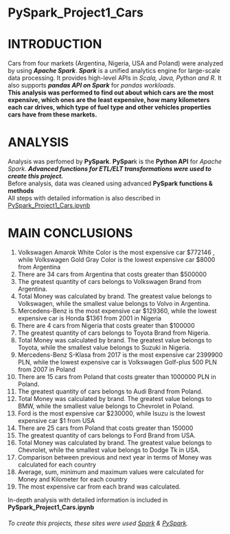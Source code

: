 # PySpark_Project1_Cars
# INTRODUCTION 
Cars from four markets (Argentina, Nigeria, USA and Poland) were analyzed by using ***Apache Spark***.
***Spark*** is a unified analytics engine for large-scale data processing. It provides high-level APIs in _Scala, Java, Python and R_.
It also supports ***pandas API on Spark*** for _pandas workloads_.
<br> **This analysis was performed to find out about  which cars are the most expensive, which ones are the least expensive, how many kilometers each car drives, which type of fuel type and other vehicles properties cars have from these markets.**
# ANALYSIS
Analysis was perfomed by **PySpark**. **PySpar**k is the **Python API** for _Apache Spark_. ***Advanced functions for ETL/ELT transformations were used to create this project.***
<br>Before analysis, data was cleaned using advanced **PySpark functions & methods**
<br>All steps with detailed information is also described in [PySpark_Project1_Cars.ipynb](https://github.com/Longwinter93/PySpark_Projects/blob/main/PySpark_Project1_Cars/PySpark_Project1_Cars.ipynb)

# MAIN CONCLUSIONS
1. Volkswagen Amarok White Color is the most expensive car $772146 , while Volkswagen Gold Gray Color  is the lowest expensive car $8000 from Argentina
2. There are 34 cars from Argentina that costs greater than $500000
3. The greatest quantity of cars belongs to Volkswagen Brand from Argentina.
4. Total Money was calculated by brand. The greatest value belongs to Volkswagen, while the smallest value belongs to Volvo in Argentina.
5. Mercedens-Benz is the most expensive car $129360, while the lowest expensive car is Honda $1361 from 2001 in Nigeria
6. There are 4 cars from Nigeria that costs greater than $100000
7. The greatest quantity of cars belongs to Toyota Brand from Nigeria.
8. Total Money was calculated by brand. The greatest value belongs to Toyota, while the smallest value belongs to Suzuki in Nigeria.
9. Mercedens-Benz S-Klasa from 2017 is the most expensive car 2399900 PLN, while the lowest expensive car is Volkswagen Golf-plus 500 PLN from 2007 in Poland
10. There are 15 cars from Poland that costs greater than 1000000 PLN in Poland.
11. The greatest quantity of cars belongs to Audi Brand from Poland.
12. Total Money was calculated by brand. The greatest value belongs to BMW, while the smallest value belongs to Chevrolet in Poland.
13. Ford is the most expensive car $230000, while Isuzu  is the lowest expensive car $1 from USA
14. There are 25 cars from Poland that costs greater than 150000
13. The greatest quantity of cars belongs to Ford Brand from USA.
14. Total Money was calculated by brand. The greatest value belongs to Chevrolet, while the smallest value belongs to Dodge Tk in USA.
15. Comparison between previous and next year in terms of Money was calculated for each country
16. Average, sum, minimum and maximum values were calculated for Money and Kilometer for each country
17. The most expensive car from each brand was calculated.


In-depth analysis with detailed information is included in **PySpark_Project1_Cars.ipynb**





###### To create this projects, these sites were used [Spark](https://github.com/apache/spark) & [PySpark](https://spark.apache.org/docs/latest/api/python/).
